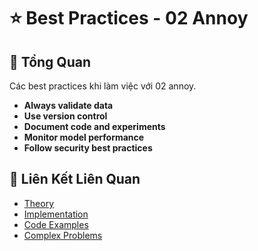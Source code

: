 # ⭐ Best Practices - 02 Annoy

## 🎯 Tổng Quan

Các best practices khi làm việc với 02 annoy.

- **Always validate data**
- **Use version control**
- **Document code and experiments**
- **Monitor model performance**
- **Follow security best practices**

## 🔗 Liên Kết Liên Quan

- [Theory](./THEORY_02_annoy.md)
- [Implementation](./IMPLEMENTATION_02_annoy.md)
- [Code Examples](./CODE_EXAMPLES_02_annoy.md)
- [Complex Problems](./COMPLEX_PROBLEMS.md)
